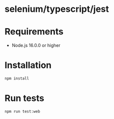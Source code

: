 # selenium/typescript/jest

# Requirements

- Node.js 16.0.0 or higher

# Installation

```sh
npm install
```

# Run tests

```sh
npm run test:web
```
